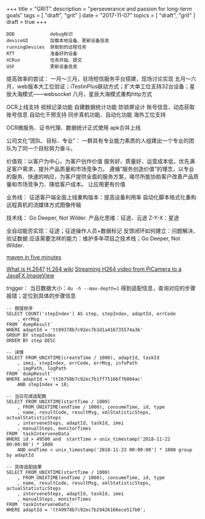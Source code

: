 +++
title = "GRIT"
description = "perseverance and passion for long-term goals"
tags = [
    "draft",
    "grit"
]
date = "2017-11-07"
topics = [
    "draft",
    "grit"
]
draft = true
+++


```
DDD				debug标识
deviceUI		加载本地设备、更新设备信息
runningDevices	获取到的远程任务
RTT				准备好的设备
XCRun			任务开始、提交	
USF				更新设备信息
```

提高效率的尝试：
一月～三月，驻场短信服务平台搭建，现场讨论实现
五月～六月，web版本大工位验证；iTestinPlus联动方式；扩大单工位支持32台设备；星辰大海模式——websocket
八月，星辰大海模式重构http方式

OCR上线支持
视频记录功能
自建数据统计功能
防锁屏设计
账号信息、动态获取账号信息
自动化干预支持
同步真机功能、自动化功能
海外工位支持

OCR微服务、证书代理、数据统计正式使用
apk合并上线

公司文化“团队、目标、专业”：
一群具有专业能力素质的人组建出一个专业的团队为了同一个目标努力奋斗。 

价值观：以客户为中心，为客户创作价值
服务好、质量好、运营成本低，优先满足客户需求，提升产品质量和市场竞争力。
遵循“服务创造价值”的理念，以专业的服务、快速的响应，为客户提供全面的服务方案，竭尽所能协助客户改善产品质量和市场竞争力、降低客户成本。 
让应用更有价值


业务线：
征途客户端全面上线重构版本：提高设备利用率
自动化脚本格式化重构
远程真机的流媒体方式图像传输

技术线：
Go Deeper, Not Wilder.
产品化思维：征途、云途
Z-Y-X：星途

全自动能否实现：征途；征途操作人员+数据标记
反馈闭环如何建立：问题解决、验证数据
应该需要怎样的能力：维护多年项目之技术栈；Go Deeper, Not Wilder.



[maven in five minutes](https://maven.apache.org/guides/getting-started/maven-in-five-minutes.html)

[What is H.264?](http://www.streamingmedia.com/Articles/Editorial/What-Is-.../What-is-H.264-74735.aspx)
[H.264 wiki](https://en.wikipedia.org/wiki/H.264/MPEG-4_AVC)
[Streaming H264 video from PiCamera to a JavaFX ImageView](https://codereview.stackexchange.com/questions/163042/streaming-h264-video-from-picamera-to-a-javafx-imageview)


trigger：
当日数据大小：`du -h --max-depth=1` 得到适配信息，查询对应的步骤报错；定位到具体的步骤信息

```
-- 报错排序
SELECT COUNT('stepIndex') AS step, stepIndex, adaptId, errCode
	, errMsg
FROM `dumpResult`
WHERE adaptId = 'tt99378b7c92ec7b3d1a416735574a3b'
GROUP BY stepIndex
ORDER BY step DESC

-- 详情
SELECT FROM_UNIXTIME(createTime / 1000), adaptId, taskId
    , imei, stepIndex, errCode, errMsg, infoPath
    , imgPath, logPath
FROM `dumpResult`
WHERE adaptId = 'tt26758b7c92ec7b1ff75166f76004ac'
    AND stepIndex = 18;

-- 当日完成适配数
SELECT FROM_UNIXTIME(startTime / 1000)
    , FROM_UNIXTIME(endTime / 1000), consumeTime, id, type
    , name, resultCode, resultMsg, xmlStatisticSteps, actualStatisticSteps
    , interveneSteps, adaptId, taskId, imei
    , manualSteps, monitorTimes
FROM `taskInterveneData`
WHERE id > 49500 and  startTime > unix_timestamp('2018-11-22 00:00:00') * 1000
	AND endTime < unix_timestamp('2018-11-23 00:00:00') * 1000 group by adaptId 

-- 具体适配结果
SELECT FROM_UNIXTIME(startTime / 1000)
    , FROM_UNIXTIME(endTime / 1000), consumeTime, id, type
    , name, resultCode, resultMsg, xmlStatisticSteps, actualStatisticSteps
    , interveneSteps, adaptId, taskId, imei
    , manualSteps, monitorTimes
FROM `taskInterveneData`
WHERE adaptId = 'tt49978b7c92ec7b29426166ece517b0';
```
